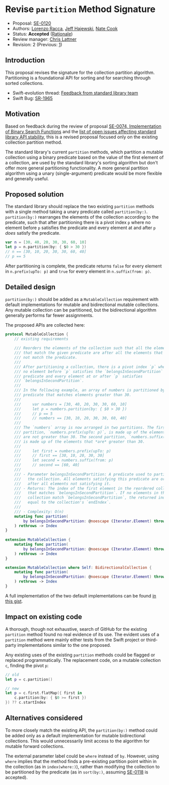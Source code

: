 # Revise `partition` Method Signature

* Proposal: [SE-0120](0120-revise-partition-method.md)
* Authors: [Lorenzo Racca](https://github.com/lorenzoracca), [Jeff Hajewski](https://github.com/j-haj), [Nate Cook](https://github.com/natecook1000)
* Status: **Accepted** ([Rationale](https://lists.swift.org/pipermail/swift-evolution-announce/2016-July/000242.html))
* Review manager: [Chris Lattner](http://github.com/lattner)
* Revision: 2 (Previous: [1](https://github.com/apple/swift-evolution/blob/1dcfd35856a6f9c86af2cf7c94a9ab76411739e3/proposals/0120-revise-partition-method.md))

## Introduction

This proposal revises the signature for the collection partition algorithm. Partitioning is a foundational API for sorting and for searching through sorted collections.

- Swift-evolution thread: [Feedback from standard library team](https://lists.swift.org/pipermail/swift-evolution/Week-of-Mon-20160502/016729.html)
- Swift Bug: [SR-1965](https://bugs.swift.org/browse/SR-1965)

## Motivation

Based on feedback during the review of proposal [SE-0074, Implementation of Binary Search Functions][se-74] and the [list of open issues affecting standard library API stability][list], this is a revised proposal focused only on the existing collection partition method.

The standard library's current `partition` methods, which partition a mutable collection using a binary predicate based on the value of the first element of a collection, are used by the standard library's sorting algorithm but don't offer more general partitioning functionality. A more general partition algorithm using a unary (single-argument) predicate would be more flexible and generally useful.

[se-74]: https://github.com/apple/swift-evolution/blob/master/proposals/0074-binary-search.md
[list]: https://gist.github.com/gribozavr/37e811f12b27c6365fc88e6f9645634d

## Proposed solution

The standard library should replace the two existing `partition` methods with a single method taking a unary predicate called `partition(by:)`. `partition(by:)` rearranges the elements of the collection according to the predicate, such that after partitioning there is a pivot index `p` where no element before `p` satisfies the predicate and every element at and after `p` *does* satisfy the predicate.

```swift
var n = [30, 40, 20, 30, 30, 60, 10]
let p = n.partition(by: { $0 > 30 })
// n == [30, 10, 20, 30, 30, 60, 40]
// p == 5
```

After partitioning is complete, the predicate returns `false` for every element in `n.prefix(upTo: p)` and `true` for every element in `n.suffix(from: p)`.

## Detailed design

`partition(by:)` should be added as a `MutableCollection` requirement with default implementations for mutable and bidirectional mutable collections. Any mutable collection can be partitioned, but the bidirectional algorithm generally performs far fewer assignments.

The proposed APIs are collected here:

```swift
protocol MutableCollection {
    // existing requirements
    
    /// Reorders the elements of the collection such that all the elements 
    /// that match the given predicate are after all the elements that do 
    /// not match the predicate.
    ///
    /// After partitioning a collection, there is a pivot index `p` where 
    /// no element before `p` satisfies the `belongsInSecondPartition` 
    /// predicate and every element at or after `p` satisfies 
    /// `belongsInSecondPartition`.
    /// 
    /// In the following example, an array of numbers is partitioned by a
    /// predicate that matches elements greater than 30.
    ///
    ///     var numbers = [30, 40, 20, 30, 30, 60, 10]
    ///     let p = numbers.partition(by: { $0 > 30 })
    ///     // p == 5
    ///     // numbers == [30, 10, 20, 30, 30, 60, 40]
    ///
    /// The `numbers` array is now arranged in two partitions. The first 
    /// partition, `numbers.prefix(upTo: p)`, is made up of the elements that 
    /// are not greater than 30. The second partition, `numbers.suffix(from: p)`, 
    /// is made up of the elements that *are* greater than 30.
    ///
    ///     let first = numbers.prefix(upTo: p)
    ///     // first == [30, 10, 20, 30, 30]
    ///     let second = numbers.suffix(from: p)
    ///     // second == [60, 40]
    ///
    /// - Parameter belongsInSecondPartition: A predicate used to partition
    ///   the collection. All elements satisfying this predicate are ordered 
    ///   after all elements not satisfying it.
    /// - Returns: The index of the first element in the reordered collection
    ///   that matches `belongsInSecondPartition`. If no elements in the
    ///   collection match `belongsInSecondPartition`, the returned index is
    ///   equal to the collection's `endIndex`.
    ///
    /// - Complexity: O(n)
    mutating func partition(
        by belongsInSecondPartition: @noescape (Iterator.Element) throws-> Bool
    ) rethrows -> Index
}
    
extension MutableCollection {
    mutating func partition(
        by belongsInSecondPartition: @noescape (Iterator.Element) throws-> Bool
    ) rethrows -> Index
}

extension MutableCollection where Self: BidirectionalCollection {
    mutating func partition(
        by belongsInSecondPartition: @noescape (Iterator.Element) throws-> Bool
    ) rethrows -> Index
}
```

A full implementation of the two default implementations can be found [in this gist][gist].

[gist]: https://gist.github.com/natecook1000/70f36608ecd6236552ce0e9f79b98cff

## Impact on existing code

A thorough, though not exhaustive, search of GitHub for the existing `partition` method found no real evidence of its use. The evident uses of a `partition` method were mainly either tests from the Swift project or third-party implementations similar to the one proposed.

Any existing uses of the existing `partition` methods could be flagged or replaced programmatically. The replacement code, on a mutable collection `c`, finding the pivot `p`:

```swift
// old
let p = c.partition()

// new
let p = c.first.flatMap({ first in
    c.partition(by: { $0 >= first })
}) ?? c.startIndex
```

## Alternatives considered

To more closely match the existing API, the `partition(by:)` method could be added only as a default implementation for mutable bidirectional collections. This would unnecessarily limit access to the algorithm for mutable forward collections.

The external parameter label could be `where` instead of `by`. However, using `where` implies that the method finds a pre-existing partition point within in the collection (as in `index(where:)`), rather than modifying the collection to be partitioned by the predicate (as in `sort(by:)`, assuming [SE-0118][] is accepted).

[SE-0118]: https://github.com/apple/swift-evolution/blob/master/proposals/0118-closure-parameter-names-and-labels.md

